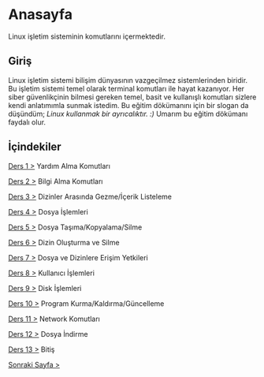 # Anasayfa
Linux işletim sisteminin komutlarını içermektedir.

## Giriş
Linux işletim sistemi bilişim dünyasının vazgeçilmez sistemlerinden biridir. Bu işletim sistemi temel olarak terminal komutları ile hayat kazanıyor. Her siber güvenlikçinin bilmesi gereken temel, basit ve kullanışlı komutları sizlere kendi anlatımımla sunmak istedim. Bu eğitim dökümanını için bir slogan da düşündüm;
*Linux kullanmak bir ayrıcalıktır. :)* 
Umarım bu eğitim dökümanı faydalı olur.

## İçindekiler


[Ders 1 >](https://saricayemre.github.io/linuxkomutsatiridersleri-ders1/)   Yardım Alma Komutları

[Ders 2 >](https://saricayemre.github.io/ders2/)   Bilgi Alma Komutları

[Ders 3 >](https://saricayemre.github.io/ders3/)   Dizinler Arasında Gezme/İçerik Listeleme

[Ders 4 >](https://saricayemre.github.io/ders4/)   Dosya İşlemleri

[Ders 5 >](https://saricayemre.github.io/ders5/)   Dosya Taşıma/Kopyalama/Silme

[Ders 6 >](https://saricayemre.github.io/ders6/)   Dizin Oluşturma ve Silme

[Ders 7 >](https://saricayemre.github.io/ders7/)   Dosya ve Dizinlere Erişim Yetkileri

[Ders 8 >](https://saricayemre.github.io/ders8/)   Kullanıcı İşlemleri

[Ders 9 >](https://saricayemre.github.io/ders9/)   Disk İşlemleri

[Ders 10 >](https://saricayemre.github.io/ders10/) Program Kurma/Kaldırma/Güncelleme

[Ders 11 >](https://saricayemre.github.io/ders11/) Network Komutları

[Ders 12 >](https://saricayemre.github.io/ders12/) Dosya İndirme

[Ders 13 >](https://saricayemre.github.io/ders13/) Bitiş

[Sonraki Sayfa >](https://saricayemre.github.io/linuxkomutsatiridersleri-ders1/)

